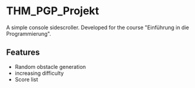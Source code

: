 # THM_PGP_Projekt

A simple console sidescroller. Developed for the course "Einführung in die Programmierung".

## Features
- Random obstacle generation
- increasing difficulty
- Score list
